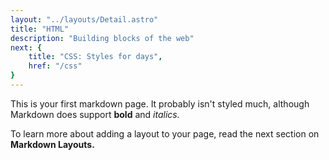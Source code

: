 ```yaml
---
layout: "../layouts/Detail.astro"
title: "HTML"
description: "Building blocks of the web"
next: {
	title: "CSS: Styles for days",
	href: "/css"
}
---
```


This is your first markdown page. It probably isn't styled much, although
Markdown does support **bold** and _italics._

To learn more about adding a layout to your page, read the next section on **Markdown Layouts.**
